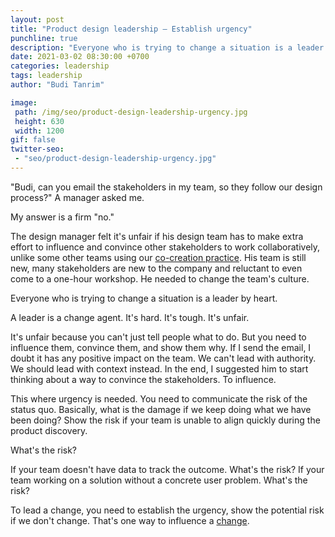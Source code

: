 ```yaml
---
layout: post
title: "Product design leadership — Establish urgency"
punchline: true
description: "Everyone who is trying to change a situation is a leader by heart."
date: 2021-03-02 08:30:00 +0700
categories: leadership
tags: leadership
author: "Budi Tanrim"

image:
 path: /img/seo/product-design-leadership-urgency.jpg
 height: 630
 width: 1200
gif: false
twitter-seo: 
 - "seo/product-design-leadership-urgency.jpg"
---
```


"Budi, can you email the stakeholders in my team, so they follow our design process?" A manager asked me. 

My answer is a firm "no."

The design manager felt it's unfair if his design team has to make extra effort to influence and convince other stakeholders to work collaboratively, unlike some other teams using our [co-creation practice][2]. His team is still new, many stakeholders are new to the company and reluctant to even come to a one-hour workshop. He needed to change the team's culture.

Everyone who is trying to change a situation is a leader by heart.

A leader is a change agent. It's hard. It's tough. It's unfair.

It's unfair because you can't just tell people what to do. But you need to influence them, convince them, and show them why. If I send the email, I doubt it has any positive impact on the team. We can't lead with authority. We should lead with context instead. In the end, I suggested him to start thinking about a way to convince the stakeholders. To influence.

This where urgency is needed. You need to communicate the risk of the status quo. Basically, what is the damage if we keep doing what we have been doing? Show the risk if your team is unable to align quickly during the product discovery.

What's the risk?

If your team doesn't have data to track the outcome. What's the risk? If your team working on a solution without a concrete user problem. What's the risk?

To lead a change, you need to establish the urgency, show the potential risk if we don't change. That's one way to influence a [change][1].

[1]: https://buditanrim.co/2021/product-design-leadership-role/
[2]: https://buditanrim.co/bukalapak-human-centered/
